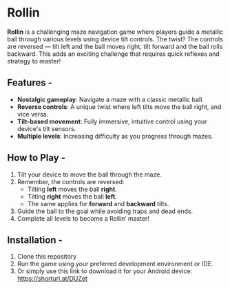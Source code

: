 # Rollin 

**Rollin** is a challenging maze navigation game where players guide a metallic ball through various levels using device tilt controls. The twist? The controls are reversed — tilt left and the ball moves right, tilt forward and the ball rolls backward. This adds an exciting challenge that requires quick reflexes and strategy to master!

## Features -
- **Nostalgic gameplay**: Navigate a maze with a classic metallic ball.
- **Reverse controls**: A unique twist where left tilts move the ball right, and vice versa.
- **Tilt-based movement**: Fully immersive, intuitive control using your device's tilt sensors.
- **Multiple levels**: Increasing difficulty as you progress through mazes.

## How to Play -
1. Tilt your device to move the ball through the maze.
2. Remember, the controls are reversed:
   - Tilting **left** moves the ball **right**.
   - Tilting **right** moves the ball **left**.
   - The same applies for **forward** and **backward** tilts.
3. Guide the ball to the goal while avoiding traps and dead ends.
4. Complete all levels to become a Rollin’ master!

## Installation -
1. Clone this repository
2. Run the game using your preferred development environment or IDE.
3. Or simply use this link to download it for your Android device: https://shorturl.at/DUZet

